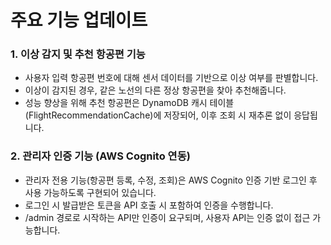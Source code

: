 # **주요 기능 업데이트**
### 1. 이상 감지 및 추천 항공편 기능
- 사용자 입력 항공편 번호에 대해 센서 데이터를 기반으로 이상 여부를 판별합니다.
- 이상이 감지된 경우, 같은 노선의 다른 정상 항공편을 찾아 추천해줍니다.
- 성능 향상을 위해 추천 항공편은 DynamoDB 캐시 테이블(FlightRecommendationCache)에 저장되어, 이후 조회 시 재추론 없이 응답됩니다.

### 2. 관리자 인증 기능 (AWS Cognito 연동)
- 관리자 전용 기능(항공편 등록, 수정, 조회)은 AWS Cognito 인증 기반 로그인 후 사용 가능하도록 구현되어 있습니다.
- 로그인 시 발급받은 토큰을 API 호출 시 포함하여 인증을 수행합니다.
- /admin 경로로 시작하는 API만 인증이 요구되며, 사용자 API는 인증 없이 접근 가능합니다.
